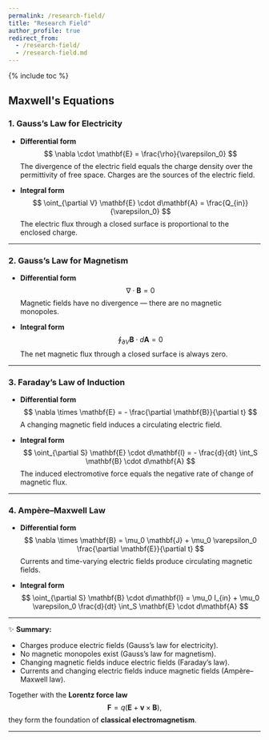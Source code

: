 ```yaml
---
permalink: /research-field/
title: "Research Field"
author_profile: true
redirect_from: 
  - /research-field/
  - /research-field.md
---
```


{% include toc %}

## Maxwell's Equations

### **1. Gauss’s Law for Electricity**

* **Differential form**
  $$
  \nabla \cdot \mathbf{E} = \frac{\rho}{\varepsilon_0}
  $$
  The divergence of the electric field equals the charge density over the permittivity of free space. Charges are the sources of the electric field.

* **Integral form**
  $$
  \oint_{\partial V} \mathbf{E} \cdot d\mathbf{A} = \frac{Q_{in}}{\varepsilon_0}
  $$
  The electric flux through a closed surface is proportional to the enclosed charge.

---

### **2. Gauss’s Law for Magnetism**

* **Differential form**
  $$
  \nabla \cdot \mathbf{B} = 0
  $$
  Magnetic fields have no divergence — there are no magnetic monopoles.

* **Integral form**
  $$
  \oint_{\partial V} \mathbf{B} \cdot d\mathbf{A} = 0
  $$
  The net magnetic flux through a closed surface is always zero.

---

### **3. Faraday’s Law of Induction**

* **Differential form**
  $$
  \nabla \times \mathbf{E} = - \frac{\partial \mathbf{B}}{\partial t}
  $$
  A changing magnetic field induces a circulating electric field.

* **Integral form**
  $$
  \oint_{\partial S} \mathbf{E} \cdot d\mathbf{l} = - \frac{d}{dt} \int_S \mathbf{B} \cdot d\mathbf{A}
  $$
  The induced electromotive force equals the negative rate of change of magnetic flux.

---

### **4. Ampère–Maxwell Law**

* **Differential form**
  $$
  \nabla \times \mathbf{B} = \mu_0 \mathbf{J} + \mu_0 \varepsilon_0 \frac{\partial \mathbf{E}}{\partial t}
  $$
  Currents and time-varying electric fields produce circulating magnetic fields.

* **Integral form**
  $$
  \oint_{\partial S} \mathbf{B} \cdot d\mathbf{l} = \mu_0 I_{in} + \mu_0 \varepsilon_0 \frac{d}{dt} \int_S \mathbf{E} \cdot d\mathbf{A}
  $$

---

✨ **Summary:**

* Charges produce electric fields (Gauss’s law for electricity).
* No magnetic monopoles exist (Gauss’s law for magnetism).
* Changing magnetic fields induce electric fields (Faraday’s law).
* Currents and changing electric fields induce magnetic fields (Ampère–Maxwell law).

Together with the **Lorentz force law**
$$
\mathbf{F} = q(\mathbf{E} + \mathbf{v} \times \mathbf{B}),
$$
they form the foundation of **classical electromagnetism**.

---
